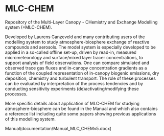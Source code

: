 # MLC-CHEM
Repository of the Multi-Layer Canopy - CHemistry and Exchange Modelling system (=MLC-CHEM). 

Developed by Laurens Ganzeveld and many contributing users of the modelling system to study atmosphere-biosphere exchange of reactive compounds and aerosols. The model system is especially developed to be applied in a so-called offline set-up, driven by read-in, measured micrometeorology and surface/mixed layer tracer concentrations, to support analysis of field observations. One can compare simulated and observed trace gas fluxes and in-canopy concentration gradients as a function of the coupled representation of in-canopy biogenic emissions, dry deposition, chemistry and turbulent transport. The role of these processes can be evaluated by interpretation of the process tendencies and by conducting sensitivity experiments (de)activating/modifying these processes. 

More specific details about application of MLC-CHEM for studying atmosphere-biosphere can be found in the Manual and which also contains a reference list including quite some papers showing previous applications of this modelling system. 

Manual(documentation/Manual_MLC_CHEMv5.docx)
